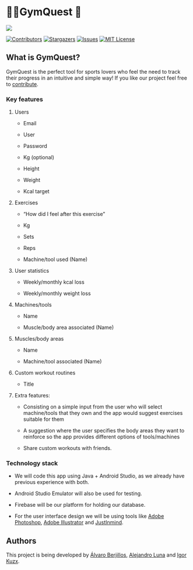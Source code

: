 # 🏋️‍♀️GymQuest 📝<!-- omit in toc -->
![](https://lh6.googleusercontent.com/N5awedbD4pNJdfcsCcmZwBSUIhLXeRMvrZs5-EQyTmI2WqZXfFFe77RinOV8p2LYqB-p8SGpCHNf99XXXxmy3Ly5lDFDDrnTD2I6eNUe9-vLYLs1zl5EpFdwKigLC8Wqo0_4t9HN17TNDEh5SQFhb5w)

[![Contributors][contributors-shield]][contributors-url]
[![Stargazers][stars-shield]][stars-url]
[![Issues][issues-shield]][issues-url]
[![MIT License][license-shield]][license-url]

## What is GymQuest?
GymQuest is the perfect tool for sports lovers who feel the need to track their progress in an intuitive and simple way! If you like our project feel free to [contribute](https://github.com/alvarohghg/GymQuest/blob/main/CONTRIBUTING.md).

### Key features
1.  Users

	-   Email
	    
	-   User
	    
	-   Password
	    
	-   Kg (optional)
	    
	-   Height
	    
	-   Weight
	    
	-   Kcal target
	    

2.  Exercises
	-   “How did I feel after this exercise”
	    
	-   Kg
	    
	-   Sets
	    
	-   Reps
	    
	-   Machine/tool used (Name)
    

3.  User statistics
	-   Weekly/monthly kcal loss
	    
	-   Weekly/monthly weight loss

4.  Machines/tools
	-   Name
	    
	-   Muscle/body area associated (Name)
   
5.  Muscles/body areas
	-   Name
	    
	-   Machine/tool associated (Name)
    
6.  Custom workout routines
	    
	-   Title

7.  Extra features:
    
	-   Consisting on a simple input from the user who will select machine/tools that they own and the app would suggest exercises suitable for them
	    
	-   A suggestion where the user specifies the body areas they want to reinforce so the app provides different options of tools/machines
   
	-   Share custom workouts with friends.
### Technology stack
-   We will code this app using Java + Android Studio, as we already have previous experience with both.
    
-   Android Studio Emulator will also be used for testing.
    
-   Firebase will be our platform for holding our database.
    
-   For the user interface design we will be using tools like [Adobe Photoshop](https://www.adobe.com/products/photoshop.html), [Adobe Illustrator](https://www.adobe.com/products/illustrator/free-trial-download.html) and [JustInmind](https://www.justinmind.com/?k=justinmind&a=544612698896&adg=128263103698&cmp=14577474174&match=e&adposition=&utm_medium=cpc&utm_source=google&utm_campaign=14577474174&utm_term=justinmind_e&gclid=Cj0KCQiAx6ugBhCcARIsAGNmMbjYRRMPfYqEYVmoG3NLBxqoWLPwceUlQfsouiB139Ui6-itC4IuP2caAmqHEALw_wcB).
## Authors
This project is being developed by [Álvaro Berjillos](https://github.com/alvarohghg), [Alejandro Luna](https://github.com/AlexLunaP) and [Igor Kuzx](https://github.com/CorkyDork).

<!-- MARKDOWN LINKS & IMAGES -->
<!-- https://www.markdownguide.org/basic-syntax/#reference-style-links -->
[contributors-shield]: https://img.shields.io/github/contributors/othneildrew/Best-README-Template.svg?style=for-the-badge
[contributors-url]: https://github.com/alvarohghg/GymQuest/graphs/contributors
[stars-shield]: https://img.shields.io/github/stars/othneildrew/Best-README-Template.svg?style=for-the-badge
[stars-url]: https://github.com/alvarohghg/GymQuest/stargazers
[issues-shield]: https://img.shields.io/github/issues/othneildrew/Best-README-Template.svg?style=for-the-badge
[issues-url]: https://github.com/othneildrew/alvarohghg/GymQuest/issues
[license-shield]: https://img.shields.io/github/license/othneildrew/Best-README-Template.svg?style=for-the-badge
[license-url]: https://github.com/alvarohghg/GymQuest/blob/main/LICENSE
